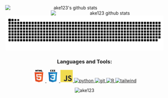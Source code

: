<p align="center">
 
<!--- Stats Github --->
<img align="left" width="430" height="auto" alt="ake123's github stats" src="https://github-readme-stats.vercel.app/api?username=ake123&hide=_border=true&title_color=0ff54c&icon_color=0ff54c&text_color=c9d1d9&bg_color=6a6f3f&show_icons=true;count_private=true&amp;include_all_commits=true">
<img align="right" width="359" height="auto" alt="ake123 github stats" src="https://github-readme-stats.vercel.app/api/top-langs/?username=ake123&hide=_border=true&title_color=0ff54c&icon_color=0ff54c&text_color=c9d1d9&bg_color=0d1117&layout=compact&amp;show_icons=true&amp;">
</h2>
<!--- Snake Graph --->
<p align="center">
<img src="https://github.com/ake123/ake123/raw/output/github-contribution-grid-snake.svg" alt="snake" style="max-width: 100%;">
</p>

<h3 align="center">Languages and Tools:</h3>

<p align="center">
    <a href="https://www.w3.org/html/" target="_blank" rel="noreferrer">
        <img src="https://raw.githubusercontent.com/devicons/devicon/master/icons/html5/html5-original-wordmark.svg" alt="html5" width="40" height="40" />
    </a>
    <a href="https://www.w3schools.com/css/" target="_blank" rel="noreferrer">
        <img src="https://raw.githubusercontent.com/devicons/devicon/master/icons/css3/css3-original-wordmark.svg" alt="css3" width="40" height="40" />
    </a>
    <a href="https://developer.mozilla.org/en-US/docs/Web/JavaScript" target="_blank" rel="noreferrer">
        <img src="https://raw.githubusercontent.com/devicons/devicon/master/icons/javascript/javascript-original.svg" alt="javascript" width="40" height="40" />
    </a>
      <a href="https://www.python.org/" target="_blank" rel="noreferrer">
        <img src="https://s3.dualstack.us-east-2.amazonaws.com/pythondotorg-assets/media/files/python-logo-only.svg" alt="python" width="40" height="40" />
    </a>
    <a href="https://git-scm.com/" target="_blank" rel="noreferrer">
        <img src="https://www.vectorlogo.zone/logos/git-scm/git-scm-icon.svg" alt="git" width="40" height="40" />
    </a>
    <a href="https://www.r-project.org/" target="_blank" rel="noreferrer">
        <img src="https://www.r-project.org/logo/Rlogo.svg" alt="R" width="40" height="40" />
    </a>
    <a href="https://tailwindcss.com/" target="_blank" rel="noreferrer">
        <img src="https://avatars.githubusercontent.com/u/67109815?s=280&v=4" alt="tailwind" width="40" height="40" />
    </a>
</p>

<p align="center">
    <img src="https://komarev.com/ghpvc/?username=ake123&label=Profile%20views&color=0e75b6&style=flat" alt="ake123" />
</p>
